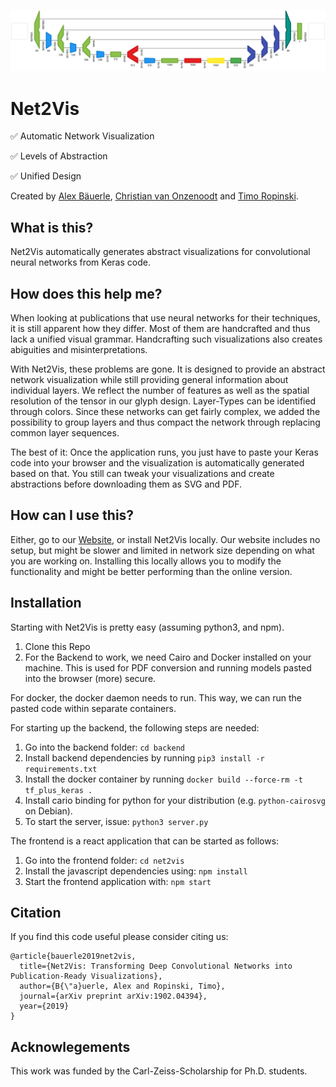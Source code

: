 ![Net2Vis Teaser](net2vis_teaser.png)
# Net2Vis

:white_check_mark: Automatic Network Visualization

:white_check_mark: Levels of Abstraction

:white_check_mark: Unified Design

Created by <a href="https://www.uni-ulm.de/in/mi/institut/mi-mitarbeiter/a-baeuerle/" target="_blank">Alex Bäuerle</a>, <a href="https://www.uni-ulm.de/in/mi/institut/mitarbeiter/c-onzenoodt/" target="_blank">Christian van Onzenoodt</a> and <a href="https://www.uni-ulm.de/in/mi/institut/mi-mitarbeiter/tr/" target="_blank">Timo Ropinski</a>.

## What is this?
Net2Vis automatically generates abstract visualizations for convolutional neural networks from Keras code.

## How does this help me?
When looking at publications that use neural networks for their techniques, it is still apparent how they differ.
Most of them are handcrafted and thus lack a unified visual grammar.
Handcrafting such visualizations also creates abiguities and misinterpretations.

With Net2Vis, these problems are gone.
It is designed to provide an abstract network visualization while still providing general information about individual layers.
We reflect the number of features as well as the spatial resolution of the tensor in our glyph design.
Layer-Types can be identified through colors.
Since these networks can get fairly complex, we added the possibility to group layers and thus compact the network through replacing common layer sequences.

The best of it: Once the application runs, you just have to paste your Keras code into your browser and the visualization is automatically generated based on that.
You still can tweak your visualizations and create abstractions before downloading them as SVG and PDF.

## How can I use this?

Either, go to our <a href="http://viscom.net2vis.uni-ulm.de" target="_blank">Website</a>, or install Net2Vis locally.
Our website includes no setup, but might be slower and limited in network size depending on what you are working on.
Installing this locally allows you to modify the functionality and might be better performing than the online version.

## Installation
Starting with Net2Vis is pretty easy (assuming python3, and npm).
1. Clone this Repo
2. For the Backend to work, we need Cairo and Docker installed on your machine. This is used for PDF conversion and running models pasted into the browser (more) secure.

For docker, the docker daemon needs to run.
This way, we can run the pasted code within separate containers.

For starting up the backend, the following steps are needed:
1. Go into the backend folder: `cd backend`
2. Install backend dependencies by running `pip3 install -r requirements.txt`
3. Install the docker container by running `docker build --force-rm -t tf_plus_keras .`
3. Install cario binding for python for your distribution (e.g. `python-cairosvg` on Debian).
4. To start the server, issue: `python3 server.py`

The frontend is a react application that can be started as follows:
1. Go into the frontend folder: `cd net2vis`
2. Install the javascript dependencies using: `npm install`
3. Start the frontend application with: `npm start`

## Citation
If you find this code useful please consider citing us:

    @article{bauerle2019net2vis,
      title={Net2Vis: Transforming Deep Convolutional Networks into Publication-Ready Visualizations},
      author={B{\"a}uerle, Alex and Ropinski, Timo},
      journal={arXiv preprint arXiv:1902.04394},
      year={2019}
    }

## Acknowlegements

This work was funded by the Carl-Zeiss-Scholarship for Ph.D. students.
